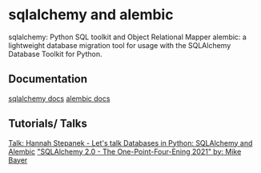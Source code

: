 # sqlalchemy and alembic

sqlalchemy: Python SQL toolkit and Object Relational Mapper
alembic: a lightweight database migration tool for usage with the SQLAlchemy Database Toolkit for Python.

## Documentation
[sqlalchemy docs](https://sqlalchemy.org)
[alembic docs](https://alembic.sqlalchemy.org)

## Tutorials/ Talks
[Talk: Hannah Stepanek - Let's talk Databases in Python: SQLAlchemy and Alembic](https://www.youtube.com/watch?v=36yw8VC3KU8)
["SQLAlchemy 2.0 - The One-Point-Four-Ening 2021" by: Mike Bayer](https://www.youtube.com/watch?v=1Va493SMTcY)